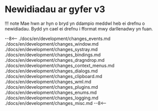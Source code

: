 # Newidiadau ar gyfer v3

!!! note Mae hwn ar hyn o bryd yn ddampio meddwl heb ei drefnu o newidiadau.
Bydd yn cael ei drefnu i fformat mwy darllenadwy yn fuan.

--8<-- ./docs/en/development/changes_events.md
./docs/en/development/changes_window.md ./docs/en/development/changes_systray.md
./docs/en/development/changes_bindings.md
./docs/en/development/changes_dragndrop.md
./docs/en/development/changes_context_menus.md
./docs/en/development/changes_dialogs.md
./docs/en/development/changes_clipboard.md ./docs/en/development/changes_wml.md
./docs/en/development/changes_plugins.md ./docs/en/development/changes_enums.md
./docs/en/development/changes_logging.md ./docs/en/development/changes_misc.md
--8<--
